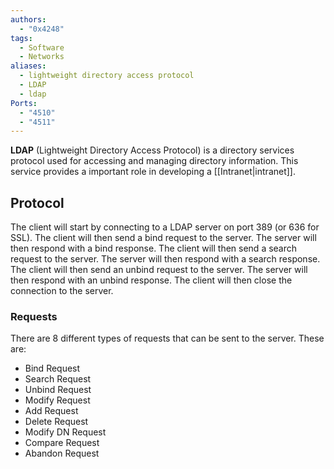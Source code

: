 ```yaml
---
authors:
  - "0x4248"
tags:
  - Software
  - Networks
aliases:
  - lightweight directory access protocol
  - LDAP
  - ldap
Ports:
  - "4510"
  - "4511"
---
```

**LDAP** (Lightweight Directory Access Protocol) is a directory services protocol used for accessing and managing directory information. This service provides a important role in developing a [[Intranet|intranet]].

## Protocol
The client will start by connecting to a LDAP server on port 389 (or 636 for SSL). The client will then send a bind request to the server. The server will then respond with a bind response. The client will then send a search request to the server. The server will then respond with a search response. The client will then send an unbind request to the server. The server will then respond with an unbind response. The client will then close the connection to the server.
### Requests
There are 8 different types of requests that can be sent to the server. These are:

- Bind Request
- Search Request
- Unbind Request
- Modify Request
- Add Request
- Delete Request
- Modify DN Request
- Compare Request
- Abandon Request